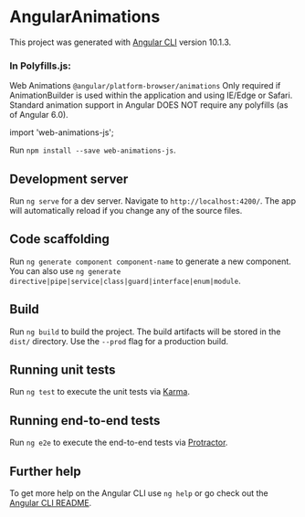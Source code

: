 # AngularAnimations

This project was generated with [Angular CLI](https://github.com/angular/angular-cli) version 10.1.3.


### In Polyfills.js:
Web Animations `@angular/platform-browser/animations`
Only required if AnimationBuilder is used within the application and using IE/Edge or Safari.
Standard animation support in Angular DOES NOT require any polyfills (as of Angular 6.0).

import 'web-animations-js';  

Run `npm install --save web-animations-js`.

## Development server
Run `ng serve` for a dev server. Navigate to `http://localhost:4200/`. The app will automatically reload if you change any of the source files.

## Code scaffolding

Run `ng generate component component-name` to generate a new component. You can also use `ng generate directive|pipe|service|class|guard|interface|enum|module`.

## Build

Run `ng build` to build the project. The build artifacts will be stored in the `dist/` directory. Use the `--prod` flag for a production build.

## Running unit tests

Run `ng test` to execute the unit tests via [Karma](https://karma-runner.github.io).

## Running end-to-end tests

Run `ng e2e` to execute the end-to-end tests via [Protractor](http://www.protractortest.org/).

## Further help

To get more help on the Angular CLI use `ng help` or go check out the [Angular CLI README](https://github.com/angular/angular-cli/blob/master/README.md).
